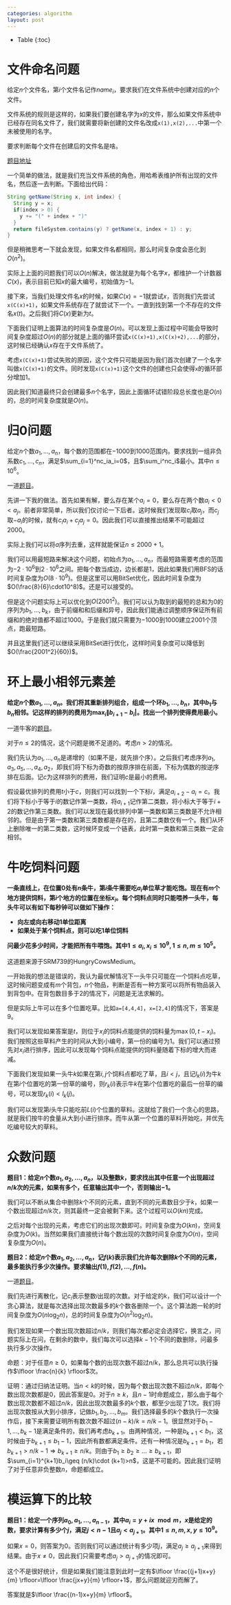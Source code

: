 ```yaml
---
categories: algorithm
layout: post
---
```


- Table
{:toc}

# 文件命名问题

给定$n$个文件名，第$i$个文件名记作$name_i$，要求我们在文件系统中创建对应的$n$个文件。

文件系统的规则是这样的，如果我们要创建名字为$x$的文件，那么如果文件系统中已经存在同名文件了，我们就需要将新创建的文件名改成`x(1),x(2),...`中第一个未被使用的名字。

要求判断每个文件在创建后的文件名是啥。

[题目地址](https://leetcode-cn.com/problems/making-file-names-unique/)

一个简单的做法，就是我们充当文件系统的角色，用哈希表维护所有出现的文件名，然后逐一去判断。下面给出代码：

```java
String getName(String x, int index) {
  String y = x;
  if(index > 0) { 
    y += "(" + index + ")"
  }
  return fileSystem.contains(y) ? getName(x, index + 1) : y;
}
```

但是稍微思考一下就会发现，如果文件名都相同，那么时间复杂度会恶化到$O(n^2)$。

实际上上面的问题我们可以$O(n)$解决，做法就是为每个名字$x$，都维护一个计数器$C(x)$，表示目前已知$x$的最大编号，初始值为$-1$。

接下來，当我们处理文件名$x$的时候，如果$C(x)=-1$就尝试$x$，否则我们先尝试`x(C(x)+1)`，如果文件系统存在了就尝试下一个。一直到找到第一个不存在的文件名$x(t)$。之后我们将$C(x)$更新为$t$。

下面我们证明上面算法的时间复杂度是$O(n)$。可以发现上面过程中可能会导致时间复杂度超过$O(n)$的部分就是上面的循环尝试`x(C(x)+1),x(C(x)+2),...`的部分，这时候已经确认$x$存在于文件系统了。

考虑`x(C(x)+1)`尝试失败的原因，这个文件只可能是因为我们首次创建了一个名字叫做`x(C(x)+1)`的文件。同时发现`x(C(x)+1)`这个文件的创建也只会使得`x`的循环部分增加1。

因此我们知道最终只会创建最多$n$个名字，因此上面循环试错阶段总长度也是$O(n)$的，总的时间复杂度就是$O(n)$。

# 归0问题

给定$n$个数$a_1,\ldots,a_n$，每个数的范围都在$-1000$到$1000$范围内。要求找到一组非负系数$c_1,\ldots,c_n$，满足$\sum_{i=1}^nc_ia_i=0$，且$\sum_i^nc_i$最小。其中$n\leq 10^6$。

一道[题目](https://codeforces.com/contest/788/problem/C)。

先讲一下我的做法。首先如果有解，要么存在某个$a_i=0$，要么存在两个数$a_i<0<a_j$。前者非常简单，所以我们仅讨论一下后者。这时候我们发现取$c_i$取$a_j$，而$c_j$取$-a_i$的时候，就有$c_ia_i+c_ja_j=0$。因此我们可以直接推出结果不可能超过$2000$。

实际上我们可以将$a$序列去重，这样就能保证$n\leq 2000+1$。

我们可以用最短路来解决这个问题，初始点为$a_1,\ldots,a_n$，而最短路需要考虑的范围为$-2\cdot 10^6$到$2\cdot 10^6$之间。把每个数当成边，边长都是$1$，因此如果我们用BFS的话时间复杂度为$O(8\cdot 10^9)$。但是这里可以用BitSet优化，因此时间复杂度为$O(\frac{8}{6}\cdot10^8)$。还是可以接受的。

但是这个问题实际上可以优化到$O(2001^2)$。我们可以认为取到的最短的总和为0的序列为$b_1,\ldots,b_k$，由于前缀和和后缀和异号，因此我们能通过调整顺序保证所有前缀和的绝对值都不超过$1000$。于是我们就只需要为$-1000$到$1000$建立$2001$个顶点，跑最短路。

并且这里我们还可以继续采用BitSet进行优化，这样时间复杂度可以降低到$O(\frac{2001^2}{60})$。

# 环上最小相邻元素差

**给定$n$个数$a_1,\ldots,a_n$。我们将其重新排列组合，组成一个环$b_1,\ldots,b_n$，其中$b_1$与$b_n$相邻。记这样的排列的费用为$\max_{i}\|b_{i+1}-b_i|$。找出一个排列使得费用最小。**

一道牛客的[题目](https://ac.nowcoder.com/acm/contest/6629/B)。

对于$n\leq 2$的情况，这个问题是微不足道的。考虑$n>2$的情况。

我们先认为$a_1,\ldots,a_n$是递增的（如果不是，就先排个序）。之后我们考虑序列$a_1,a_3,a_5,\ldots,a_4,a_2$，即我们将下标为奇数的按原序排在前面，下标为偶数的按逆序排在后面。记$c$为这样排列的费用，我们证明$c$是最小的费用。

假设最优排列的费用$t$小于$c$，则我们可以找到一个下标$i$，满足$a_{i+2}-a_{i}=c$。我们将下标小于等于$i$的数记作第一类数，将$a_{i+1}$记作第二类数，将小标大于等于$i+2$的数记作第三类数。我们可以发现在最优排列中第一类数和第三类数是不允许相邻的。但是由于第一类数和第三类数都是存在的，且第二类数仅有一个。我们从环上删除唯一的第二类数，这时候环变成一个链表，此时第一类数和第三类数一定会相邻。

# 牛吃饲料问题

**一条直线上，在位置0处有$n$条牛，第$i$条牛需要吃$a_i$单位草才能吃饱。现在有$m$个地方提供饲料，第$i$个地方的位置在坐标$x_i$。每个饲料点同时只能喂养一头牛，每头牛可以有如下每秒钟可以做如下操作：**

- **向左或向右移动1单位距离**
- **如果处于某个饲料点，则可以吃1单位饲料**

**问最少花多少时间，才能把所有牛喂饱。其中$1\leq a_i,x_i \leq 10^9,1\leq n,m\leq 10^5$。**

这道题来源于SRM739的HungryCowsMedium。

一开始我的想法是错误的，我认为最优解情况下一头牛只可能在一个饲料点吃草，这时候问题变成有$m$个背包，$n$个物品，判断是否有一种方案可以将所有物品装入到背包中。在背包数目多于2的情况下，问题是无法求解的。

但是实际上牛可以在多个位置吃草。比如`a=[4,4,4]`，`x=[2,4]`的情况下，答案是$9$。

我们可以发现如果答案是$t$，则位于$x_i$的饲料点能提供的饲料量为$\max(0, t-x_i)$。我们按照这些草料产生的时间从大到小编号，第一份的编号为$1$。我们可以通过预先对$x_i$进行排序，因此可以发现每个饲料点能提供的饲料量随着下标的增大而递减。

下面我们发现如果一头牛$k$如果在第$i,j$个饲料点都吃了草，且$i\lt j$，且记$l_k(i)$为牛$k$在第$i$个位置吃的第一份草的编号，则$r_k(i)$表示牛$k$在第$i$个位置吃的最后一份草的编号，可以发现$r_k(i)\lt l_k(j)$。

我们可以发现第$i$头牛只能吃前$L(i)$个位置的草料。这就给了我们一个贪心的思路，就是我们按牛的食量从大到小进行排序。而牛从第一个位置的草料开始吃，并优先吃编号较大的草料。

# 众数问题

**题目1：给定$n$个数$a_1,a_2,\ldots,a_n$，以及整数$k$，要求找出其中任意一个出现超过$n/k$次的元素，如果有多个，任意输出其中一个，否则输出$-1$。**

我们可以不断从集合中删除$k$个不同的元素，直到不同的元素数目少于$k$，如果一个数出现超过$n/k$次，则其最终一定会被剩下来。这个过程可以$O(kn)$完成。

之后对每个出现的元素，考虑它们的出现次数即可。时间复杂度为$O(kn)$，空间复杂度为$O(k)$。当然如果我们直接统计每个数出现的次数时间复杂度为$O(n)$，空间复杂度为$O(n)$。

**题目2：给定$n$个数$a_1,a_2,\ldots,a_n$，记$f(k)$表示我们允许每次删除$k$个不同的元素，最多能执行多少次操作。要求输出$f(1),f(2),\ldots,f(n)$。**

一道[题目](https://atcoder.jp/contests/abc143/tasks/abc143_f)。

我们先进行离散化，记$c_i$表示整数$i$出现的次数。对于给定的$k$，我们可以设计一个贪心算法，就是每次选择出现次数最多的$k$个数各删除一个。这个算法跑一轮的时间复杂度为$O(n\log_2n)$，总的时间复杂度为$O(n^2\log_2n)$。

我们发现如果一个数出现次数超过$n/k$，则我们每次都必定会选择它，换言之，问题实际上在问，在剩余的数中，我们每次可以选择$k-1$个不同的数删除，问最多执行多少次操作。

命题：对于任意$n\geq 0$，如果每个数的出现次数不超过$n/k$，那么总共可以执行操作$\lfloor \frac{n}{k} \rfloor$次。

证明：通过归纳法证明。当$n\lt k$的时候，因为每个数出现次数不超过$n/k$，即每个数出现次数都是$0$，因此答案是$0$。对于$n\geq k$，且$n-1$时命题成立，那么由于每个数出现次数都不超过$n/k$，因此出现次数最多的$k$个数，都至少出现了$1$次。我们将出现次数按从大到小排序，记做$b_1,b_2,\ldots,b_m$。我们选择最多的$k$个数执行一次操作后，接下来需要证明所有数次数不超过$(n-k)/k=n/k-1$。很显然对于$b_1-1,\ldots,b_k-1$是满足条件的，我们再考虑$b_{k+1}$。由两种情况，一种是$b_{k+1}\lt b_1$，这时候由于$b_{k+1}\leq b_1-1$，因此所有数都满足条件。还有一种情况是$b_{k+1}=b_1$，若$b_{k+1}>n/k-1\Rightarrow b_{k+1}\geq n/k$。则由于$b_1\geq b_2\geq \ldots \geq b_{k+1}$，即$\sum_{i=1}^{k+1}b_i\geq (n/k)\cdot (k+1)>n$，这是不可能的。因此我们证明了对于任意非负整数$n$，命题都成立。

# 模运算下的比较

**题目1：给定一个序列$a_0,a_1,\ldots,a_{n-1}$，其中$a_i=y+ix\mod m$，$x$是给定的数，要求计算有多少个$j$，满足$j<n-1$且$a_{j}<a_{j+1}$。其中$1\leq n,m,x,y \leq 10^9$。**

如果$x=0$，则答案为$0$。否则我们可以通过统计有多少项$j$，满足$a_{j}\geq a_{j+1}$来得到结果。由于$x\neq 0$，因此我们只需要考虑$a_j>a_{j+1}$的情况即可。

这个不是很好统计，但是如果我们能注意到此时一定有$\lfloor \frac{(j+1)x+y}{m} \rfloor=\lfloor \frac{jx+y}{m} \rfloor+1$，那么问题就迎刃而解了。

答案就是$\lfloor \frac{(n-1)x+y}{m} \rfloor$。